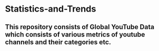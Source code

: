 # Statistics-and-Trends
## This repository consists of Global YouTube Data which consists of various metrics of youtube channels and their categories etc.
